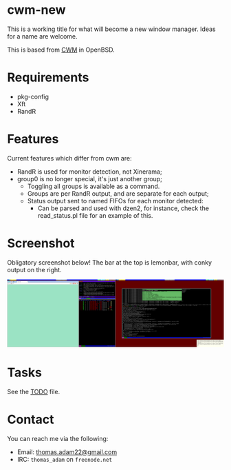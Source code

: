 # cwm-new

This is a working title for what will become a new window manager.  Ideas
for a name are welcome.

This is based from
[CWM](http://cvsweb.openbsd.org/cgi-bin/cvsweb/xenocara/app/cwm/) in
OpenBSD.

# Requirements

* pkg-config
* Xft
* RandR

# Features

Current features which differ from cwm are:

* RandR is used for monitor detection, not Xinerama;
* group0 is no longer special, it's just another group;
  * Toggling all groups is available as a command.
  * Groups are per RandR output, and are separate for each output;
  * Status output sent to named FIFOs for each monitor detected:
    * Can be parsed and used with dzen2, for instance, check the
	  read_status.pl file for an example of this.

# Screenshot

Obligatory screenshot below!  The bar at the top is lemonbar, with conky
output on the right.

![screenshot](www/screenshot.png)

# Tasks

See the [TODO](TODO.md) file.

# Contact

You can reach me via the following:

* Email:  thomas.adam22@gmail.com
* IRC:	  ```thomas_adam``` on ```freenode.net```
